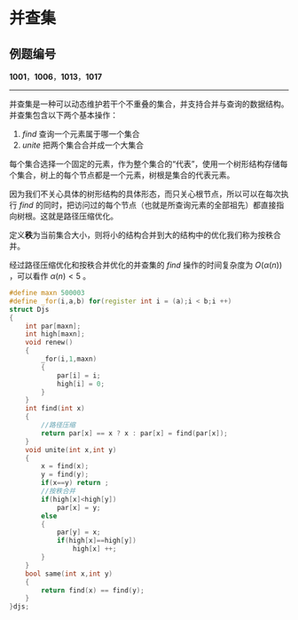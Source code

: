 # 并查集

## 例题编号

**1001**，**1006**，**1013**，**1017**

------

并查集是一种可以动态维护若干个不重叠的集合，并支持合并与查询的数据结构。并查集包含以下两个基本操作：

1. $find$ 查询一个元素属于哪一个集合
2. $unite$ 把两个集合合并成一个大集合

每个集合选择一个固定的元素，作为整个集合的“代表”，使用一个树形结构存储每个集合，树上的每个节点都是一个元素，树根是集合的代表元素。

因为我们不关心具体的树形结构的具体形态，而只关心根节点，所以可以在每次执行 $find$ 的同时，把访问过的每个节点（也就是所查询元素的全部祖先）都直接指向树根。这就是路径压缩优化。

定义**秩**为当前集合大小，则将小的结构合并到大的结构中的优化我们称为按秩合并。

经过路径压缩优化和按秩合并优化的并查集的 $find$ 操作的时间复杂度为 $O(α(n))$ ，可以看作 $α(n)<5$ 。

```c++
#define maxn 500003
#define _for(i,a,b) for(register int i = (a);i < b;i ++)
struct Djs
{
	int par[maxn];
	int high[maxn];
	void renew()
	{
		_for(i,1,maxn)
		{
			par[i] = i;
			high[i] = 0;
		}
	}
	int find(int x)
	{
		//路径压缩 
		return par[x] == x ? x : par[x] = find(par[x]);
	}
	void unite(int x,int y)
	{
		x = find(x);
		y = find(y);
		if(x==y) return ;
		//按秩合并 
		if(high[x]<high[y])
			par[x] = y;
		else
		{
			par[y] = x;
			if(high[x]==high[y])
				high[x] ++;
		}
	}
	bool same(int x,int y)
	{
		return find(x) == find(y);
	}
}djs;
```

